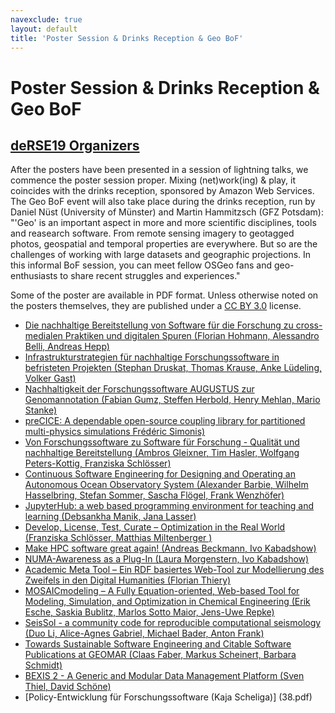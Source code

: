 ```yaml
---
navexclude: true
layout: default
title: 'Poster Session & Drinks Reception & Geo BoF'
---
```


# Poster Session & Drinks Reception & Geo BoF

## [deRSE19 Organizers](../../speaker/JR7ZCK/)

After the posters have been presented in a session of lightning talks, we commence the poster session proper. Mixing (net)work(ing) & play, it coincides with the drinks reception, sponsored by Amazon Web Services. The Geo BoF event will also take place during the drinks reception, run by Daniel Nüst (University of Münster) and Martin Hammitzsch (GFZ Potsdam): "'Geo' is an important aspect in more and more scientific disciplines, tools and reasearch software. From remote sensing imagery to geotagged photos, geospatial and temporal properties are everywhere. But so are the challenges of working with large datasets and geographic projections. In this informal BoF session, you can meet fellow OSGeo fans and geo-enthusiasts to share recent struggles and experiences."

Some of the poster are available in PDF format. Unless otherwise noted on the posters themselves, they are published under a [CC BY 3.0](https://creativecommons.org/licenses/by/3.0/legalcode) license.

- [Die nachhaltige Bereitstellung von Software für die Forschung zu cross-medialen Praktiken und digitalen Spuren (Florian Hohmann, Alessandro Belli, Andreas Hepp)](1.pdf)
- [Infrastrukturstrategien für nachhaltige Forschungssoftware in befristeten Projekten (Stephan Druskat, Thomas Krause, Anke Lüdeling, Volker Gast)](4.pdf)
- [Nachhaltigkeit der Forschungssoftware AUGUSTUS zur Genomannotation (Fabian Gumz, Steffen Herbold, Henry Mehlan, Mario Stanke)](9.pdf)
- [preCICE: A dependable open-source coupling library for partitioned multi-physics simulations        Frédéric Simonis)](15.pdf)
- [Von Forschungssoftware zu Software für Forschung - Qualität und nachhaltige Bereitstellung (Ambros Gleixner, Tim Hasler, Wolfgang Peters-Kottig, Franziska Schlösser)](17.pdf)
- [Continuous Software Engineering for Designing and Operating an Autonomous Ocean Observatory System (Alexander Barbie, Wilhelm Hasselbring, Stefan Sommer, Sascha Flögel, Frank Wenzhöfer)](18.pdf)
- [JupyterHub: a web based programming environment for teaching and learning (Debsankha Manik, Jana Lasser)](21.pdf)
- [Develop, License, Test, Curate – Optimization in the Real World (Franziska Schlösser, Matthias Miltenberger )](22.pdf)
- [Make HPC software great again! (Andreas Beckmann, Ivo Kabadshow)](23.pdf)
- [NUMA-Awareness as a Plug-In (Laura Morgenstern, Ivo Kabadshow)](24.pdf)
- [Academic Meta Tool – Ein RDF basiertes Web-Tool zur Modellierung des Zweifels in den Digital Humanities (Florian Thiery)](26.pdf)
- [MOSAICmodeling – A Fully Equation-oriented, Web-based Tool for Modeling, Simulation, and Optimization in Chemical Engineering (Erik Esche, Saskia Bublitz, Marlos Sotto Maior, Jens-Uwe Repke)](27.pdf)
- [SeisSol - a community code for reproducible computational seismology (Duo Li, Alice-Agnes Gabriel, Michael Bader, Anton Frank)](28.pdf)
- [Towards Sustainable Software Engineering and Citable Software Publications at GEOMAR (Claas Faber, Markus Scheinert, Barbara Schmidt)](34.pdf)
- [BEXIS 2 - A Generic and Modular Data Management Platform (Sven Thiel, David Schöne)](37.pdf)
- [Policy-Entwicklung für Forschungssoftware (Kaja Scheliga)] (38.pdf)